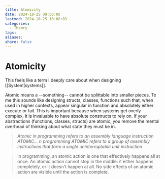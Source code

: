 ```yaml
---
title: Atomicity
date: 2024-10-25 09:56:00
lastmod: 2024-10-25 10:08:03
categories:
  - Theory
tags: 
aliases: 
share: false
---
```


# Atomicity


This feels like a term I deeply care about when designing [[System|systems]].

Atomic means a --something-- cannot be splittable into smaller pieces. To me this sounds like designing structs, classes, functions such that, when used in higher contexts, appear singular in function and absolutely either execute or fail. This is important because when systems get overly complex, it is invaluable to have absolute constructs to rely on. If your abstractions (functions, classes, structs) are atomic, you remove the mental overhead of thinking about what state they must be in. 

> *Atomic in programming refers to an assembly language instruction ATOMIC...* 
> *n programming ATOMIC refers to a group of assembly instructions that form a single uninterruptable unit instruction*

> In programming, an atomic action is one that effectively happens all at once. An atomic action cannot stop in the middle: it either happens completely, or it doesn't happen at all. No side effects of an atomic action are visible until the action is complete.

